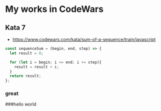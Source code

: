 # My works in CodeWars
## Kata 7
* https://www.codewars.com/kata/sum-of-a-sequence/train/javascript

```js
const sequenceSum = (begin, end, step) => {
  let result = 0;

  for (let i = begin; i <= end; i += step){
    result = result + i;
  }
  return result;
};
```
### great
###hello world
